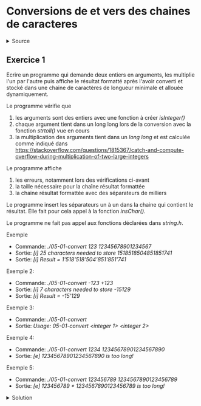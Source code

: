 # Conversions de et vers des chaines de caracteres
<details>
<summary>Source</summary>
(https://zestedesavoir.com/tutoriels/755/le-langage-c-1/1043_aggregats-memoire-et-fichiers/4283_les-chaines-de-caracteres/)
(https://codereview.stackexchange.com/questions/211384/biginteger-check-in-c-from-a-string)
</details>

## Exercice 1
Ecrire un programme qui demande deux entiers en arguments, les multiplie l'un par l'autre puis affiche le résultat formatté après l'avoir converti et stocké dans une chaine de caractères de longueur minimale et allouée dynamiquement. 

Le programme vérifie que 
1) les arguments sont des entiers avec une fonction à créer _isInteger()_
2) chaque argument tient dans un long long lors de la conversion avec la fonction _strtoll()_ vue en cours 
3) la multiplication des arguments tient dans un _long long_ et est calculée comme indiqué dans https://stackoverflow.com/questions/1815367/catch-and-compute-overflow-during-multiplication-of-two-large-integers

Le programme affiche
1) les erreurs, notamment lors des vérifications ci-avant
2) la taille nécessaire pour la chaîne résultat formattée
3) la chaine résultat formattée avec des séparateurs de milliers

Le programme insert les séparateurs un à un dans la chaine qui contient le résultat. Elle fait pour cela appel à la fonction _insChar()_.

Le programme ne fait pas appel aux fonctions déclarées dans _string.h_.

Exemple
- Commande: _./05-01-convert 123 12345678901234567_
- Sortie: _[i] 25 characters needed to store 1518518504851851741_
- Sortie: _[i] Result = 1'518'518'504'851'851'741_

Exemple 2:
- Commande: _./05-01-convert -123 +123_
- Sortie: _[i] 7 characters needed to store -15129_
- Sortie: _[i] Result = -15'129_

Exemple 3:
- Commande: _./05-01-convert_
- Sortie: _Usage: 05-01-convert <integer 1> <integer 2>_

Exemple 4:
- Commande: _./05-01-convert 1234 12345678901234567890_
- Sortie: _[e] 12345678901234567890 is too long!_

Exemple 5:
- Commande: _./05-01-convert 123456789 1234567890123456789_
- Sortie: _[e] 123456789 * 1234567890123456789 is too long!_

<details>
<summary>Solution</summary>

~~~cpp

#include <stdio.h>
#include <stdlib.h>
#include <stdbool.h>
#include <ctype.h>

// check whether a string contains an integer or not
// taken at https://stackoverflow.com/questions/1815367/catch-and-compute-overflow-during-multiplication-of-two-large-integers
bool isInteger(const char *str) {
    // negative or positive sign
    if (*str == '-' || *str == '+') {
        str++;
    }
    // at least one number
    if (*str == '\0') {
        return false;
    }
    // as many as you like
    while (isdigit((unsigned char)*str)) {
        str++;
    }

    return *str == '\0';
}

// insert char c at position pos into string str 
// the resulting string cannot exceed len characters
// len is assumed to be compatible with str buffer
int insChar(char *str, int len, char c, int pos) {
    if ((pos < 0) || (pos > len)) return -1;
    for (int i = len; i >= pos; i--) str[i + 1] = str[i];  // include '\0'
    str[pos] = c;
    return 0;
}

int main(int argc, char *argv[]) {

    // usage: <command> <integer 1> <integer 2>
    if ((argc != 3) || !isInteger(argv[1]) || !isInteger(argv[2])) {
        printf("Usage: %s <integer 1> <integer 2>\n", argv[0]);
        return EXIT_FAILURE;
    }

    long long a, b, mult;  // argument integers and multiplication result

    // check that entered integers are not too long
    errno = 0;             // reset error flag
    a = strtoll(argv[1], NULL, 10);
    if (errno == ERANGE) { // test error flag for overflow
        printf("[e] %s is too long!\n", argv[1]);
        return EXIT_FAILURE;
    }
    b = strtoll(argv[2], NULL, 10);
    if (errno == ERANGE) { // test error flag for overflow
        printf("[e] %s is too long!\n", argv[2]);
        return EXIT_FAILURE;
    }

    mult = a * b;

    // check overflow during multiplication
    if ((a != 0) && (mult / a != b)) {
        printf("[e] %s * %s is too long!\n", argv[1], argv[2]);
        return EXIT_FAILURE;
    }

    // compute needed string length to display result
    int len = snprintf(NULL, 0, "%lld", mult);

    int ns = 0; // number of separators

    if (len < 0) {
        printf("[e] Error while converting %lld\n", mult);
        return EXIT_FAILURE;
    } else {
        ns = (len - 1) / 3;      // count separators 
        len += ns;               // and add them to length
        printf("[i] %d characters needed to store %lld\n", len + 1, mult);
    }

    // allocate the string buffer
    char *res = (char *)calloc(len + 1, sizeof * res); // include '\0'
    if (res == NULL) {
        printf("[e] Could not allocate %d characters!\n", len);
        free(res);
        return EXIT_FAILURE;
    }

    // convert the result to a string
    len = snprintf(res, len + 1, "%lld", mult);
    if (len < 0) {
        printf("[e] Error while converting %lld\n", mult);
        return EXIT_FAILURE;
    }
    // format the result with separators before every 3 digits
    ns = 0; // no separator yet
    for (int i = 1; i < len - 2; i++) { // separators start at position 3 and end before last digit
        if ((len - i) % 3 == 0) {       // separatord at position 3, 6, 9, ...
            if (insChar(res, len + ns, '\'', i + ns) < 0) {  // take into account added separators
                printf("[e] Could not insert separator at position %d!\n", i);
                return -1;
            }
            ns++;                       // one separator added
        }
    }

    printf("[i] Result = %s\n", res);
    free(res);
    return 0;
}

~~~
</details>
